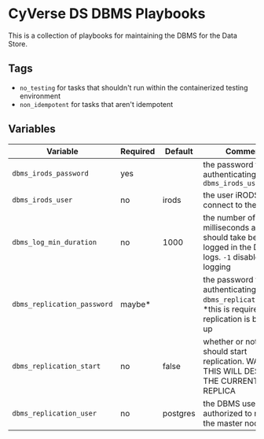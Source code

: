 # CyVerse DS DBMS Playbooks

This is a collection of playbooks for maintaining the DBMS for the Data Store.

## Tags

* `no_testing` for tasks that shouldn't run within the containerized testing environment
* `non_idempotent` for tasks that aren't idempotent


## Variables

Variable                    | Required | Default  | Comments
--------------------------- | -------- | -------- | --------
`dbms_irods_password`       | yes      |          | the password for authenticating `dbms_irods_user`
`dbms_irods_user`           | no       | irods    | the user iRODS uses to connect to the ICAT DB
`dbms_log_min_duration`     | no       | 1000     | the number of milliseconds a query should take before it is logged in the DBMS logs. `-1` disables query logging
`dbms_replication_password` | maybe*   |          | the password for authenticating `dbms_replication_user`, *this is required if replication is being set up
`dbms_replication_start`    | no       | false    | whether or not the role should start replication. WARNING: THIS WILL DESTROY THE CURRENT REPLICA
`dbms_replication_user`     | no       | postgres | the DBMS user authorized to replicate the master node
